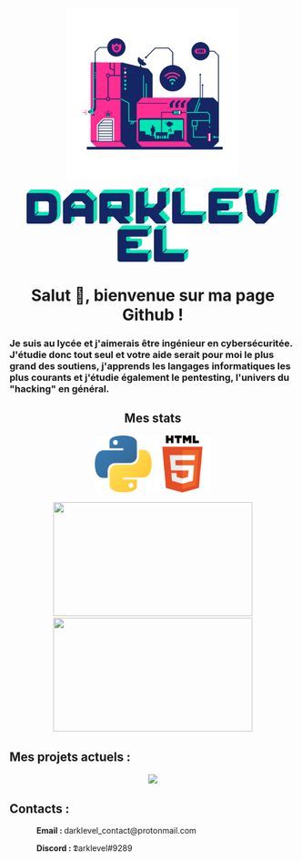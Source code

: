 
<p align = "center">
    <a><img src = "https://github.com/xX-DARKLEVEL-Xx/xX-DARKLEVEL-Xx/blob/main/src/cyborg-88.png" width = "300px" >
    </a>
</p>
<p align = "center">
    <a><img src ="https://github.com/xX-DARKLEVEL-Xx/xX-DARKLEVEL-Xx/blob/main/src/letters/cyborg-letter-d.png" width = "60px"></a>
    <a><img src ="https://github.com/xX-DARKLEVEL-Xx/xX-DARKLEVEL-Xx/blob/main/src/letters/cyborg-letter-a.png" width = "60px"></a>
    <a><img src ="https://github.com/xX-DARKLEVEL-Xx/xX-DARKLEVEL-Xx/blob/main/src/letters/cyborg-letter-r.png" width = "60px"></a>
    <a><img src ="https://github.com/xX-DARKLEVEL-Xx/xX-DARKLEVEL-Xx/blob/main/src/letters/cyborg-letter-k.png" width = "60px"></a>
    <a><img src ="https://github.com/xX-DARKLEVEL-Xx/xX-DARKLEVEL-Xx/blob/main/src/letters/cyborg-letter-l.png" width = "60px"></a>
    <a><img src ="https://github.com/xX-DARKLEVEL-Xx/xX-DARKLEVEL-Xx/blob/main/src/letters/cyborg-letter-e.png" width = "60px"></a>
    <a><img src ="https://github.com/xX-DARKLEVEL-Xx/xX-DARKLEVEL-Xx/blob/main/src/letters/cyborg-letter-v.png" width = "60px"></a>
    <a><img src ="https://github.com/xX-DARKLEVEL-Xx/xX-DARKLEVEL-Xx/blob/main/src/letters/cyborg-letter-e.png" width = "60px"></a>
    <a><img src ="https://github.com/xX-DARKLEVEL-Xx/xX-DARKLEVEL-Xx/blob/main/src/letters/cyborg-letter-l.png" width = "60px"></a>
</p> 

<h1 align = "center">Salut 👋, bienvenue sur ma page Github !</h1>

<h3>Je suis au lycée et j'aimerais être ingénieur en cybersécuritée. J'étudie donc tout seul et votre aide serait pour moi le plus grand des soutiens, j'apprends les langages informatiques les plus courants et j'étudie également le pentesting, l'univers du "hacking" en général.</h3>

<h2 align ="center"><strong>Mes stats</strong></h2>
<p align = "center">
    <a><img src ="https://github.com/xX-DARKLEVEL-Xx/xX-DARKLEVEL-Xx/blob/main/src/python_logo.png" width ="100px"></a>
    <a><img src ="https://github.com/xX-DARKLEVEL-Xx/xX-DARKLEVEL-Xx/blob/main/src/html_logo.png" width ="100px"></a>
</p>

<p align = "center">
    <a><img src = "https://github-readme-stats.vercel.app/api?username=xX-DARKLEVEL-Xx&hide=prs&count_private=true&show_icons=true&theme=gotham"width = "350px" height ="200px"></a>
    <a><img src = "https://github-readme-stats.vercel.app/api/top-langs/?username=xX-DARKLEVEL-Xx&layout=compact)"width = "350px" height = "200px"></a>
    
<h2>Mes projets actuels :</h2>
<p align = "center">
    <a><img href = "https://github.com/xX-DARKLEVEL-Xx/xX-DARKLEVEL-Xx" src = "https://github-readme-stats.vercel.app/api/pin/?username=xX-DARKLEVEL-Xx&repo=Url_shearcher"></a>
</p>


<p>
    <h2>Contacts :</h2>
    <ol>
        <ul><strong>Email : </strong>darklevel_contact@protonmail.com</ul>
        <ul><strong>Discord : </strong>𝕯arklevel#9289</ul>
    </ol>
</p>
